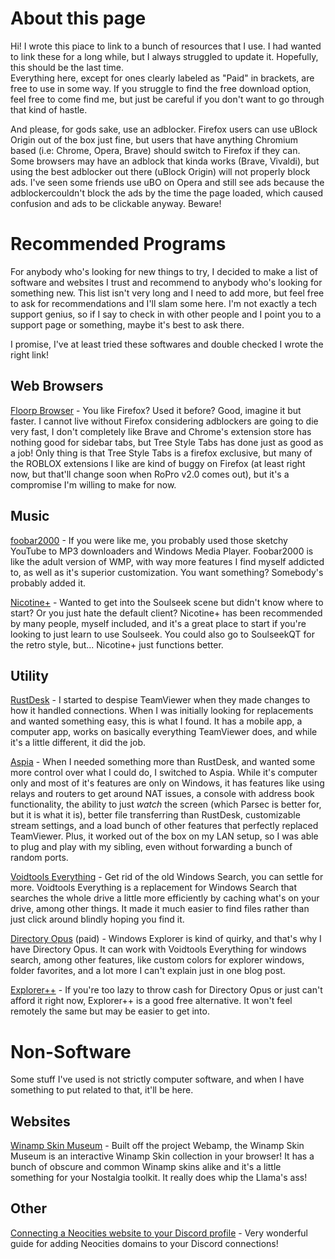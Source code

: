 About this page
===============

Hi! I wrote this piace to link to a bunch of resources that I use. I had wanted to link these for a long while, but I always struggled to update it. Hopefully, this should be the last time.  
Everything here, except for ones clearly labeled as "Paid" in brackets, are free to use in some way. If you struggle to find the free download option, feel free to come find me, but just be careful if you don't want to go through that kind of hastle.

And please, for gods sake, use an adblocker. Firefox users can use uBlock Origin out of the box just fine, but users that have anything Chromium based (i.e: Chrome, Opera, Brave) should switch to Firefox if they can. Some browsers may have an adblock that kinda works (Brave, Vivaldi), but using the best adblocker out there (uBlock Origin) will not properly block ads. I've seen some friends use uBO on Opera and still see ads because the adblockercouldn't block the ads by the time the page loaded, which caused confusion and ads to be clickable anyway. Beware!

Recommended Programs
====================

For anybody who's looking for new things to try, I decided to make a list of software and websites I trust and recommend to anybody who's looking for something new. This list isn't very long and I need to add more, but feel free to ask for recommendations and I'll slam some here. I'm not exactly a tech support genius, so if I say to check in with other people and I point you to a support page or something, maybe it's best to ask there.

I promise, I've at least tried these softwares and double checked I wrote the right link!

Web Browsers
------------

  
[Floorp Browser](https://floorp.app/en) - You like Firefox? Used it before? Good, imagine it but faster. I cannot live without Firefox considering adblockers are going to die very fast, I don't completely like Brave and Chrome's extension store has nothing good for sidebar tabs, but Tree Style Tabs has done just as good as a job! Only thing is that Tree Style Tabs is a firefox exclusive, but many of the ROBLOX extensions I like are kind of buggy on Firefox (at least right now, but that'll change soon when RoPro v2.0 comes out), but it's a compromise I'm willing to make for now.  
  

Music
-----

[foobar2000](https://www.foobar2000.org/) - If you were like me, you probably used those sketchy YouTube to MP3 downloaders and Windows Media Player. Foobar2000 is like the adult version of WMP, with way more features I find myself addicted to, as well as it's superior customization. You want something? Somebody's probably added it.  
  
[Nicotine+](https://nicotine-plus.org/) - Wanted to get into the Soulseek scene but didn't know where to start? Or you just hate the default client? Nicotine+ has been recommended by many people, myself included, and it's a great place to start if you're looking to just learn to use Soulseek. You could also go to SoulseekQT for the retro style, but... Nicotine+ just functions better.  
  

Utility
-------

  
[RustDesk](https://rustdesk.com/) - I started to despise TeamViewer when they made changes to how it handled connections. When I was initially looking for replacements and wanted something easy, this is what I found. It has a mobile app, a computer app, works on basically everything TeamViewer does, and while it's a little different, it did the job.  
  
[Aspia](https://aspia.org/) - When I needed something more than RustDesk, and wanted some more control over what I could do, I switched to Aspia. While it's computer only and most of it's features are only on Windows, it has features like using relays and routers to get around NAT issues, a console with address book functionality, the ability to just _watch_ the screen (which Parsec is better for, but it is what it is), better file transferring than RustDesk, customizable stream settings, and a load bunch of other features that perfectly replaced TeamViewer. Plus, it worked out of the box on my LAN setup, so I was able to plug and play with my sibling, even without forwarding a bunch of random ports.  
  
[Voidtools Everything](https://www.voidtools.com/) - Get rid of the old Windows Search, you can settle for more. Voidtools Everything is a replacement for Windows Search that searches the whole drive a little more efficiently by caching what's on your drive, among other things. It made it much easier to find files rather than just click around blindly hoping you find it.  
  
[Directory Opus](https://www.gpsoft.com.au/) (paid) - Windows Explorer is kind of quirky, and that's why I have Directory Opus. It can work with Voidtools Everything for windows search, among other features, like custom colors for explorer windows, folder favorites, and a lot more I can't explain just in one blog post.  
  
[Explorer++](https://explorerplusplus.com/) - If you're too lazy to throw cash for Directory Opus or just can't afford it right now, Explorer++ is a good free alternative. It won't feel remotely the same but may be easier to get into.  
  

Non-Software
============

Some stuff I've used is not strictly computer software, and when I have something to put related to that, it'll be here.

  

Websites
--------

  
[Winamp Skin Museum](https://skins.webamp.org/) - Built off the project Webamp, the Winamp Skin Museum is an interactive Winamp Skin collection in your browser! It has a bunch of obscure and common Winamp skins alike and it's a little something for your Nostalgia toolkit. It really does whip the Llama's ass!  
  

Other
-----

  
[Connecting a Neocities website to your Discord profile](https://gist.github.com/hf02/1570e009bd337bc09db6f3e3c29938ca "Very helpful!") - Very wonderful guide for adding Neocities domains to your Discord connections!
